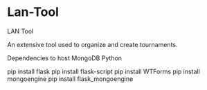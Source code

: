 Lan-Tool
========

LAN Tool

An extensive tool used to organize and create tournaments.

Dependencies to host
MongoDB
Python

pip install flask
pip install flask-script
pip install WTForms
pip install mongoengine
pip install flask_mongoengine


